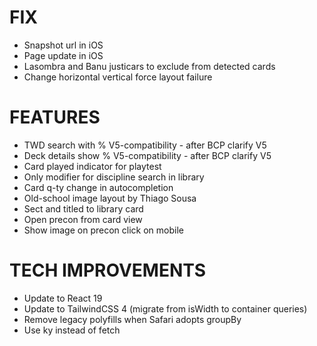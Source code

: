 # FIX
- Snapshot url in iOS
- Page update in iOS
- Lasombra and Banu justicars to exclude from detected cards
- Change horizontal vertical force layout failure

# FEATURES
- TWD search with % V5-compatibility - after BCP clarify V5
- Deck details show % V5-compatibility - after BCP clarify V5
- Card played indicator for playtest
- Only modifier for discipline search in library
- Card q-ty change in autocompletion
- Old-school image layout by Thiago Sousa
- Sect and titled to library card
- Open precon from card view
- Show image on precon click on mobile

# TECH IMPROVEMENTS
- Update to React 19
- Update to TailwindCSS 4 (migrate from isWidth to container queries)
- Remove legacy polyfills when Safari adopts groupBy
- Use ky instead of fetch
